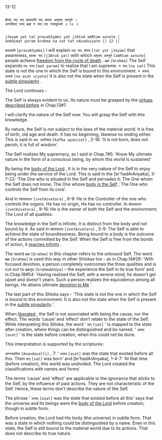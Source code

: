 ## <a name='_12_1'></a>
13-12


```shloka-sa

ज्ञेयम् यत् तत् प्रवक्ष्यामि यत् ज्ञात्वा अमृतम् अश्नुते ।
अनादिमत् परम् ब्रह्म न सत् तत् नासदुच्यते ॥ १२ ॥

```
```shloka-sa-hk

jJeyam yat tat pravakSyAmi yat jJAtvA amRtam aznute |
anAdimat param brahma na sat tat nAsaducyate || 12 ||

```
`प्रवक्ष्यामि` `[pravakSyAmi]` I will explain `तत् यत् ज्ञेयम्` `[tat yat jJeyam]` that awareness, `ज्ञात्वा यत्` `[jJAtvA yat]` with which `अमृतम् अश्नुते` `[amRtam aznute]` people achieve 
[freedom from the cycle of death](Moksha)
. `ब्रह्म` `[brahma]` The Self expands `मत् परम्` `[mat param]` to realize that I am supreme. `न सत्` `[na sat]` This state is not the one in which the Self is bound to this environment. `न असत् उच्यते` `[na asat ucyate]` It is also not the state when the Self is present in the 
[subtle singularity](subtle_singularity)
.

The Lord continues - 

The Self is always evident to us. Its nature must be grasped by the 
[virtues described before](virtues_amanitvam)
 in Chap.13#7. 

I will clarify the nature of the Self now. You will grasp the Self with this knowledge. 

By nature, the Self is not subject to the laws of the material world. It is free of birth, old age and death. It has no beginning, likewise no ending either. This is said in 
`कठ उपनिशत्` `[kaTha upanizat]` , 2-18:
 'It is not born, does not perish, it is full of wisdom'. 

The Self realizes My supremacy, as I said in Chap.7#5: ‘Know My ultimate nature in the form of a conscious being, by whom this world is sustained’

By being the 
[body of the Lord](universe_as_his_body)
, It is in the very nature of the Self to enjoy being under the service of the Lord. This is said in the [br’hadArAnyaka], 3-7-22: ‘The One who is situated in the Self and pervades it; The One whom the Self does not know; The One whose 
[body is the Self](universe_as_his_body)
; The One who controls the Self from its core’.

And in 
`श्वेताश्वतर` `[zvetAzvatara]` , 6-9:
 He is the Controller of the one who controls the organs. He has no origin, He has no controller. In 
`श्वेताश्वतर` `[zvetAzvatara]` , 9-16:
 He is the owner of both the Self and the environment; The Lord of all qualities.

The knowledge in the Self is infinite. It is distinct from the body and not bound by it. As said in 
`श्वेताश्वतर` `[zvetAzvatara]` , 5-9:
 The Self is able to achieve the state of boundlessness. Being bound to a body is the outcome of the actions committed by the Self. When the Self is free from the bonds of action, it 
[reaches infinity](Moksha)
. 

The word 
`ब्रह्म` `[brahma]`
 in this chapter refers to the unbound Self. The word 
`ब्रह्म` `[brahma]`
 is used this way in other Shlokas too - as in Chap.14#26: 'With focused devotion, a person completely overcomes the three qualities and is cut out to 
`ब्रह्मभूय` `[brahmabhUya]`
 – the experience the Self in its true form’ and in Chap.18#54: 'Having realized the Self, with a serene mind, he doesn't get upset and doesn't yearn. Such a person realizes the equivalence among all beings. He attains ultimate 
[devotion to Me](bhakti_a_defn)
’.

The last part of this Shloka says - 'This state is not the one in which the Self is bound to this environment. It is also not the state when the Self is present in the 
[subtle singularity](subtle_singularity)
'. 

When 
[liberated](Moksha)
, the Self is not associated with being the cause, nor the effect. The words ‘cause’ and ‘effect’ don’t relate to the state of the Self. While interpreting this Shloka, the word '
`सत्` `[sat]`
' is mapped to the state after creation, where things can be distinguished and be named. '
`असत्` `[asat]`
' is the state before creation, when this could not be done. 

This interpretation is supported by the scriptures:

`आनन्दवल्लि` `[Anandavalli]` , 7:
 '
`असत्` `[asat]`
 was the state that existed before all this. Then 
`सत्` `[sat]`
 was born' and [br’hadArAnyaka], 1-4-7: 'At that time (before creation), this world was undivided. The Lord created the classifications with names and forms'




The terms 'cause' and 'effect' are applicable to the ignorance that sticks to the Self, by the influence of past actions. They are not characteristic of the Self. Hence, these terms don't describe the nature of the Self.

The phrase '
`असत्` `[asat]`
 was the state that existed before all this' says that the universe and its beings were the 
[body of the Lord](universe_as_his_body)
 before creation, though in subtle form. 

Before creation, the Lord had His body (the universe) in subtle form. That was a state in which nothing could be distinguished by a name. Even in this state, the Self is still bound to the material world due to its actions. That does not describe its true nature.


